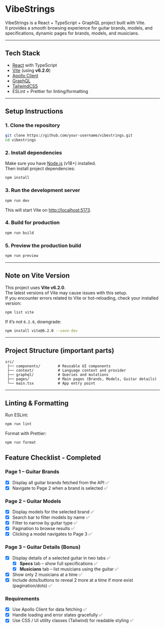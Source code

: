# VibeStrings

VibeStrings is a React + TypeScript + GraphQL project built with Vite.  
It provides a smooth browsing experience for guitar brands, models, and specifications, dynamic pages for brands, models, and musicians.

---

## Tech Stack

- [React](https://react.dev/) with TypeScript
- [Vite](https://vitejs.dev/) (using **v6.2.0**)
- [Apollo Client](https://www.apollographql.com/docs/react/)
- [GraphQL](https://graphql.org/)
- [TailwindCSS](https://tailwindcss.com/)
- ESLint + Prettier for linting/formatting

---

## Setup Instructions

### 1. Clone the repository

```bash
git clone https://github.com/your-username/vibestrings.git
cd vibestrings
```

### 2. Install dependencies

Make sure you have [Node.js](https://nodejs.org/) (v18+) installed.  
Then install project dependencies:

```bash
npm install
```

### 3. Run the development server

```bash
npm run dev
```

This will start Vite on [http://localhost:5173](http://localhost:5173).

### 4. Build for production

```bash
npm run build
```

### 5. Preview the production build

```bash
npm run preview
```

---

## Note on Vite Version

This project uses **Vite v6.2.0**.  
The latest versions of Vite may cause issues with this setup.  
If you encounter errors related to Vite or hot-reloading, check your installed version:

```bash
npm list vite
```

If it’s not `6.2.0`, downgrade:

```bash
npm install vite@6.2.0 --save-dev
```

---

## Project Structure (important parts)

```
src/
 ├── components/        # Reusable UI components
 ├── context/           # Language context and provider
 ├── graphql/           # Queries and mutations
 ├── pages/             # Main pages (Brands, Models, Guitar details)
 └── main.tsx           # App entry point
```

---

## Linting & Formatting

Run ESLint:

```bash
npm run lint
```

Format with Prettier:

```bash
npm run format
```

## Feature Checklist - Completed

### Page 1 – Guitar Brands

- [x] Display all guitar brands fetched from the API ✅
- [x] Navigate to Page 2 when a brand is selected ✅

### Page 2 – Guitar Models

- [x] Display models for the selected brand ✅
- [x] Search bar to filter models by name ✅
- [x] Filter to narrow by guitar type ✅
- [x] Pagination to browse results ✅
- [x] Clicking a model navigates to Page 3 ✅

### Page 3 – Guitar Details (Bonus)

- [x] Display details of a selected guitar in two tabs ✅
  - [x] **Specs** tab – show full specifications ✅
  - [x] **Musicians** tab – list musicians using the guitar ✅
- [x] Show only 2 musicians at a time ✅
- [x] Include dots/buttons to reveal 2 more at a time if more exist (pagination/dots) ✅

### Requirements

- [x] Use Apollo Client for data fetching ✅
- [x] Handle loading and error states gracefully ✅
- [x] Use CSS / UI utility classes (Tailwind) for readable styling ✅
